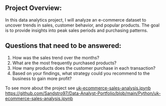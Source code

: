 ## Project Overview:
In this data analytics project, I will analyze an e-commerce dataset to uncover trends in sales, customer behavior, and popular products. The goal is to provide insights into peak sales periods and purchasing patterns.

## Questions that need to be answered:
1. How was the sales trend over the months?
2. What are the most frequently purchased products?
3. How many products does the customer purchase in each transaction?
4. Based on your findings, what strategy could you recommend to the business to gain more profit?

To see more about the project see [uk-ecommerce-sales-analysis.ipynb ](https://github.com/Sandstro97/Data-Analyst-Portfolio/blob/main/Python/uk-ecommerce-sales-analysis.ipynb)https://github.com/Sandstro97/Data-Analyst-Portfolio/blob/main/Python/uk-ecommerce-sales-analysis.ipynb
